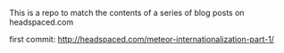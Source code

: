 This is a repo to match the contents of a series of blog posts on headspaced.com

first commit: http://headspaced.com/meteor-internationalization-part-1/

